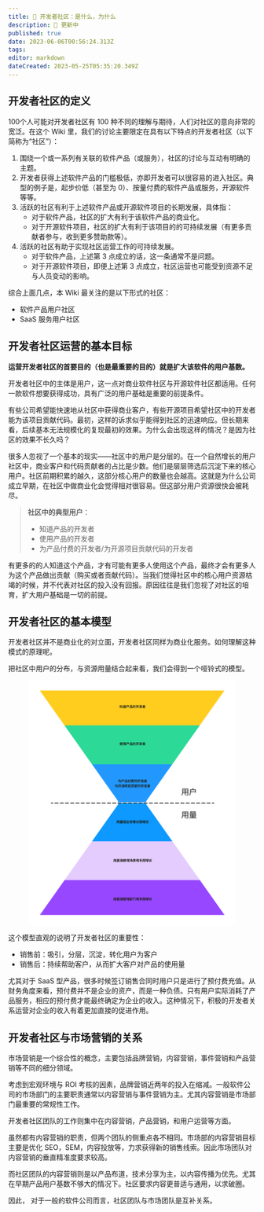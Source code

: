 ```yaml
---
title: 🎯 开发者社区：是什么，为什么
description: 🔴 更新中
published: true
date: 2023-06-06T00:56:24.313Z
tags: 
editor: markdown
dateCreated: 2023-05-25T05:35:20.349Z
---
```


## 开发者社区的定义

100个人可能对开发者社区有 100 种不同的理解与期待，人们对社区的意向非常的宽泛。在这个 Wiki 里，我们的讨论主要限定在具有以下特点的开发者社区（以下简称为“社区”）：

1. 围绕一个或一系列有关联的软件产品（或服务），社区的讨论与互动有明确的主题。
1. 开发者获得上述软件产品的门槛极低，亦即开发者可以很容易的进入社区。典型的例子是，起步价低（甚至为 0）、按量付费的软件产品或服务，开源软件等等。
1. 活跃的社区有利于上述软件产品或开源软件项目的长期发展，具体指：
    - 对于软件产品，社区的扩大有利于该软件产品的商业化。
    - 对于开源软件项目，社区的扩大有利于该项目的的可持续发展（有更多贡献者参与，收到更多赞助款等）。
1. 活跃的社区有助于实现社区运营工作的可持续发展。
    - 对于软件产品，上述第 3 点成立的话，这一条通常不是问题。
    - 对于开源软件项目，即便上述第 3 点成立，社区运营也可能受到资源不足与人员变动的影响。

综合上面几点，本 Wiki 最关注的是以下形式的社区：

- 软件产品用户社区
- SaaS 服务用户社区

## 开发者社区运营的基本目标

**运营开发者社区的首要目的（也是最重要的目的）就是扩大该软件的用户基数。**

开发者社区中的主体是用户，这一点对商业软件社区与开源软件社区都适用。任何一款软件想要获得成功，具有广泛的用户基础是重要的前提条件。

有些公司希望能快速地从社区中获得商业客户，有些开源项目希望社区中的开发者能为该项目贡献代码。最初，这样的诉求似乎能得到社区的迅速响应。但长期来看，后续基本无法规模化的复现最初的效果。为什么会出现这样的情况？是因为社区的效果不长久吗？

很多人忽视了一个基本的现实——社区中的用户是分层的。在一个自然增长的用户社区中，商业客户和代码贡献者的占比是少数。他们是层层筛选后沉淀下来的核心用户。社区前期积累的越久，这部分核心用户的数量也会越高。这就是为什么公司成立早期，在社区中做商业化会觉得相对很容易。但这部分用户资源很快会被耗尽。

> **社区中的典型用户**：
>
> - 知道产品的开发者
> - 使用产品的开发者
> - 为产品付费的开发者/为开源项目贡献代码的开发者

有更多的的人知道这个产品，才有可能有更多人使用这个产品，最终才会有更多人为这个产品做出贡献（购买或者贡献代码）。当我们觉得社区中的核心用户资源枯竭的时候，并不代表对社区的投入没有回报。原因往往是我们忽视了对社区的培育，扩大用户基础是一切的前提。

## 开发者社区的基本模型

开发者社区并不是商业化的对立面，开发者社区同样为商业化服务。如何理解这种模式的原理呢。

把社区中用户的分布，与资源用量结合起来看，我们会得到一个哑铃式的模型。

<div  align="center">    
	<img src="/pic/community_model.png" height = "500" alt="community_model.png" align=center />
</div>

这个模型直观的说明了开发者社区的重要性：

- 销售前：吸引，分层，沉淀，转化用户为客户
- 销售后：持续帮助客户，从而扩大客户对产品的使用量

尤其对于 SaaS 型产品，很多时候签订销售合同时用户只是进行了预付费充值。从财务角度来看，预付费并不是企业的资产，而是一种负债。只有用户实际消耗了产品服务，相应的预付费才能最终确定为企业的收入。这种情况下，积极的开发者关系运营对企业的收入有着更加直接的促进作用。

## 开发者社区与市场营销的关系

市场营销是一个综合性的概念，主要包括品牌营销，内容营销，事件营销和产品营销等不同的细分领域。

考虑到宏观环境与 ROI 考核的因素，品牌营销近两年的投入在缩减。一般软件公司的市场部门的主要职责通常以内容营销与事件营销为主。尤其内容营销是市场部门最重要的常规性工作。

开发者社区团队的工作则集中在内容营销，产品营销，和用户运营等方面。

虽然都有内容营销的职责，但两个团队的侧重点各不相同。市场部的内容营销目标主要是优化 SEO，SEM，内容投放等，力求获得新的销售线索。因此市场团队对内容营销的垂直精准度要求较高。

而社区团队的内容营销则是以产品布道，技术分享为主，以内容传播为优先。尤其在早期产品用户基数不够大的情况下。社区要求内容更普适与通用，以求破圈。

因此， 对于一般的软件公司而言，社区团队与市场团队是互补关系。
